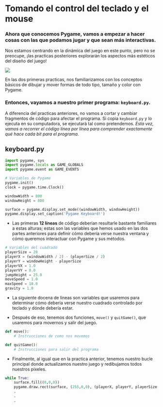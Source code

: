 # Tomando el control del teclado y el mouse
### Ahora que conocemos Pygame, vamos a empezar a hacer cosas con las que podamos jugar y que sean más interactivas. 

Nos estamos centrando en la dinámica del juego en este punto, pero no se preocupe, ¡las practicas posteriores explorarán los aspectos más estéticos del diseño del juego!

![](https://media.giphy.com/media/11y8mcRPyJ4aSk/giphy.gif)

En las dos primeras practicas, nos familiarizamos con los conceptos básicos de dibujar y mover formas de todo tipo, tamaño y color con Pygame. 

### Entonces, vayamos a nuestro primer programa: `keyboard.py`. 

A diferencia del practicas anteriores, no vamos a cortar y cambiar fragmentos de código para afectar el programa. Si copia `keyboard.py` y lo ejecuta en su computadora, se ejecutará tal como pretendemos. *Esta vez, vamos a recorrer el código línea por línea para comprender exactamente qué hace cada bit para el programa.*

## keyboard.py
```python
import pygame, sys
import pygame.locals as GAME_GLOBALS
import pygame.event as GAME_EVENTS

# Variables de Pygame
pygame.init()
clock = pygame.time.Clock()

windowWidth = 800
windowHeight = 800

surface = pygame.display.set_mode((windowWidth, windowHeight))
pygame.display.set_caption('Pygame Keyboard!')
```

 - Las primeras **12 líneas** de código deberían resultarle bastante familiares a estas alturas; estas son las variables que hemos usado en las dos partes anteriores para definir cómo debería verse nuestra ventana y cómo queremos interactuar con Pygame y sus métodos.

```python
# Variables del cuadrado
playerSize = 20
playerX = (windowWidth / 2) - (playerSize / 2)
playerY = windowHeight - playerSize
playerVX = 1.0
playerVY = 0.0
jumpHeight = 25.0
moveSpeed = 1.0
maxSpeed = 10.0
gravity = 1.0
```

- La siguiente docena de líneas son variables que usaremos para determinar cómo debería verse nuestro cuadrado controlado por teclado y dónde debería estar. 

 - Después de eso, tenemos dos funciones, `move()` y `quitGame()`, que usaremos para movernos y salir del juego. 
```python
def move():
	# Instrucciones de como nos movemos

def quitGame():
	# Instrucciones para salir del programa
```
 - Finalmente, al igual que en la practica anterior, tenemos nuestro bucle principal donde actualizamos nuestro juego y redibujamos todos nuestros píxeles.

```python
while True:
    surface.fill((0,0,0))
    pygame.draw.rect(surface, (255,0,0), (playerX, playerY, playerSize, playerSize))
    .
    .
    .
```



<!--stackedit_data:
eyJoaXN0b3J5IjpbODYwNDg5NzIwLC01NzU5Nzg0NDgsMTM3MT
kzNDc2OCwxNjU2OTg0NjgxLC0zMzU5NjIzNTIsLTExMzAyNjcx
OTAsNjgxNzE3MTAyLDE1NjcwOTQzNjAsNjMzNjg4OTcyLC05OT
E4MDIwMDEsMTYwNzE2NDUxOCwzMzAzOTU5MTcsLTEzODkxNjU2
NiwtMTUyMzc5MDMzNywtNTg4NTk2OTY1LDE2ODgxMzY4MjQsOD
M1NDM1Njg2LC03ODQ4NzEwMTIsLTc5MTM1MjI0NiwxNDQ3Mzg4
OThdfQ==
-->